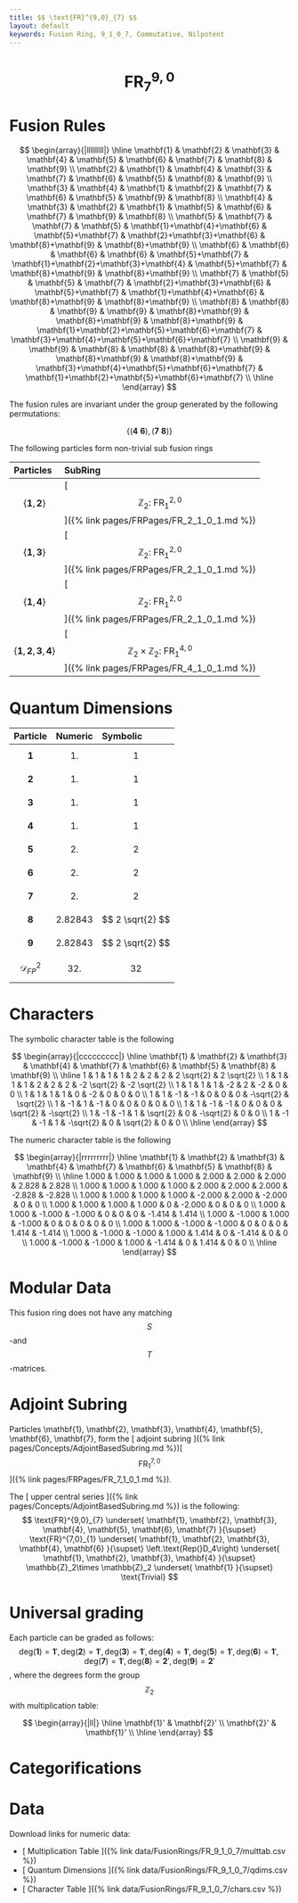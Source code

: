```yaml
---
title: $$ \text{FR}^{9,0}_{7} $$
layout: default
keywords: Fusion Ring, 9_1_0_7, Commutative, Nilpotent
---
```

# $$ \text{FR}^{9,0}_{7} $$


# Fusion Rules

$$
\begin{array}{|lllllllll|}
\hline
 \mathbf{1} & \mathbf{2} & \mathbf{3} & \mathbf{4} & \mathbf{5} & \mathbf{6} & \mathbf{7} & \mathbf{8} & \mathbf{9} \\
 \mathbf{2} & \mathbf{1} & \mathbf{4} & \mathbf{3} & \mathbf{7} & \mathbf{6} & \mathbf{5} & \mathbf{8} & \mathbf{9} \\
 \mathbf{3} & \mathbf{4} & \mathbf{1} & \mathbf{2} & \mathbf{7} & \mathbf{6} & \mathbf{5} & \mathbf{9} & \mathbf{8} \\
 \mathbf{4} & \mathbf{3} & \mathbf{2} & \mathbf{1} & \mathbf{5} & \mathbf{6} & \mathbf{7} & \mathbf{9} & \mathbf{8} \\
 \mathbf{5} & \mathbf{7} & \mathbf{7} & \mathbf{5} & \mathbf{1}+\mathbf{4}+\mathbf{6} & \mathbf{5}+\mathbf{7} & \mathbf{2}+\mathbf{3}+\mathbf{6} & \mathbf{8}+\mathbf{9} & \mathbf{8}+\mathbf{9} \\
 \mathbf{6} & \mathbf{6} & \mathbf{6} & \mathbf{6} & \mathbf{5}+\mathbf{7} & \mathbf{1}+\mathbf{2}+\mathbf{3}+\mathbf{4} & \mathbf{5}+\mathbf{7} & \mathbf{8}+\mathbf{9} & \mathbf{8}+\mathbf{9} \\
 \mathbf{7} & \mathbf{5} & \mathbf{5} & \mathbf{7} & \mathbf{2}+\mathbf{3}+\mathbf{6} & \mathbf{5}+\mathbf{7} & \mathbf{1}+\mathbf{4}+\mathbf{6} & \mathbf{8}+\mathbf{9} & \mathbf{8}+\mathbf{9} \\
 \mathbf{8} & \mathbf{8} & \mathbf{9} & \mathbf{9} & \mathbf{8}+\mathbf{9} & \mathbf{8}+\mathbf{9} & \mathbf{8}+\mathbf{9} & \mathbf{1}+\mathbf{2}+\mathbf{5}+\mathbf{6}+\mathbf{7} & \mathbf{3}+\mathbf{4}+\mathbf{5}+\mathbf{6}+\mathbf{7} \\
 \mathbf{9} & \mathbf{9} & \mathbf{8} & \mathbf{8} & \mathbf{8}+\mathbf{9} & \mathbf{8}+\mathbf{9} & \mathbf{8}+\mathbf{9} & \mathbf{3}+\mathbf{4}+\mathbf{5}+\mathbf{6}+\mathbf{7} & \mathbf{1}+\mathbf{2}+\mathbf{5}+\mathbf{6}+\mathbf{7} \\
\hline
\end{array}
$$


The fusion rules are invariant under the group generated by the following permutations:

$$ \left\{(\mathbf{4} \ \mathbf{6}), (\mathbf{7} \ \mathbf{8})\right\} $$


The following particles form non-trivial sub fusion rings

| Particles | SubRing |
| :------ | :------ |
| $$ \{\mathbf{1},\mathbf{2}\} $$ | [ $$ \mathbb{Z}_2:\ \text{FR}^{2,0}_{1} $$ ]({% link pages/FRPages/FR_2_1_0_1.md %}) |
| $$ \{\mathbf{1},\mathbf{3}\} $$ | [ $$ \mathbb{Z}_2:\ \text{FR}^{2,0}_{1} $$ ]({% link pages/FRPages/FR_2_1_0_1.md %}) |
| $$ \{\mathbf{1},\mathbf{4}\} $$ | [ $$ \mathbb{Z}_2:\ \text{FR}^{2,0}_{1} $$ ]({% link pages/FRPages/FR_2_1_0_1.md %}) |
| $$ \{\mathbf{1},\mathbf{2},\mathbf{3},\mathbf{4}\} $$ | [ $$ \mathbb{Z}_2\times \mathbb{Z}_2:\ \text{FR}^{4,0}_{1} $$ ]({% link pages/FRPages/FR_4_1_0_1.md %}) |


# Quantum Dimensions

| Particle | Numeric | Symbolic |
| :------ | :------ | :------ |
| $$ \mathbf{1} $$ | $$ 1. $$ | $$ 1 $$ |
| $$ \mathbf{2} $$ | $$ 1. $$ | $$ 1 $$ |
| $$ \mathbf{3} $$ | $$ 1. $$ | $$ 1 $$ |
| $$ \mathbf{4} $$ | $$ 1. $$ | $$ 1 $$ |
| $$ \mathbf{5} $$ | $$ 2. $$ | $$ 2 $$ |
| $$ \mathbf{6} $$ | $$ 2. $$ | $$ 2 $$ |
| $$ \mathbf{7} $$ | $$ 2. $$ | $$ 2 $$ |
| $$ \mathbf{8} $$ | $$ 2.82843 $$ | $$ 2 \sqrt{2} $$ |
| $$ \mathbf{9} $$ | $$ 2.82843 $$ | $$ 2 \sqrt{2} $$ |
| $$ \mathcal{D}_{FP}^2 $$ | $$ 32. $$ | $$ 32 $$ |

# Characters

The symbolic character table is the following

$$
\begin{array}{|ccccccccc|}
\hline
 \mathbf{1} & \mathbf{2} & \mathbf{3} & \mathbf{4} & \mathbf{7} & \mathbf{6} & \mathbf{5} & \mathbf{8} & \mathbf{9} \\
\hline
 1 & 1 & 1 & 1 & 2 & 2 & 2 & 2 \sqrt{2} & 2 \sqrt{2} \\
 1 & 1 & 1 & 1 & 2 & 2 & 2 & -2 \sqrt{2} & -2 \sqrt{2} \\
 1 & 1 & 1 & 1 & -2 & 2 & -2 & 0 & 0 \\
 1 & 1 & 1 & 1 & 0 & -2 & 0 & 0 & 0 \\
 1 & 1 & -1 & -1 & 0 & 0 & 0 & -\sqrt{2} & \sqrt{2} \\
 1 & -1 & 1 & -1 & 0 & 0 & 0 & 0 & 0 \\
 1 & 1 & -1 & -1 & 0 & 0 & 0 & \sqrt{2} & -\sqrt{2} \\
 1 & -1 & -1 & 1 & \sqrt{2} & 0 & -\sqrt{2} & 0 & 0 \\
 1 & -1 & -1 & 1 & -\sqrt{2} & 0 & \sqrt{2} & 0 & 0 \\
\hline
\end{array}
$$

The numeric character table is the following

$$
\begin{array}{|rrrrrrrrr|}
\hline
 \mathbf{1} & \mathbf{2} & \mathbf{3} & \mathbf{4} & \mathbf{7} & \mathbf{6} & \mathbf{5} & \mathbf{8} & \mathbf{9} \\
\hline
 1.000 & 1.000 & 1.000 & 1.000 & 2.000 & 2.000 & 2.000 & 2.828 & 2.828 \\
 1.000 & 1.000 & 1.000 & 1.000 & 2.000 & 2.000 & 2.000 & -2.828 & -2.828 \\
 1.000 & 1.000 & 1.000 & 1.000 & -2.000 & 2.000 & -2.000 & 0 & 0 \\
 1.000 & 1.000 & 1.000 & 1.000 & 0 & -2.000 & 0 & 0 & 0 \\
 1.000 & 1.000 & -1.000 & -1.000 & 0 & 0 & 0 & -1.414 & 1.414 \\
 1.000 & -1.000 & 1.000 & -1.000 & 0 & 0 & 0 & 0 & 0 \\
 1.000 & 1.000 & -1.000 & -1.000 & 0 & 0 & 0 & 1.414 & -1.414 \\
 1.000 & -1.000 & -1.000 & 1.000 & 1.414 & 0 & -1.414 & 0 & 0 \\
 1.000 & -1.000 & -1.000 & 1.000 & -1.414 & 0 & 1.414 & 0 & 0 \\
\hline
\end{array}
$$

# Modular Data

This fusion ring does not have any matching $$ S $$-and $$ T $$-matrices.

# Adjoint Subring

Particles \mathbf{1}, \mathbf{2}, \mathbf{3}, \mathbf{4}, \mathbf{5}, \mathbf{6}, \mathbf{7}, form the [ adjoint subring ]({% link pages/Concepts/AdjointBasedSubring.md %})[ $$ \text{FR}^{7,0}_{1} $$ ]({% link pages/FRPages/FR_7_1_0_1.md %}).

The [ upper central series ]({% link pages/Concepts/AdjointBasedSubring.md %}) is the following:
$$ \text{FR}^{9,0}_{7} \underset{ \mathbf{1}, \mathbf{2}, \mathbf{3}, \mathbf{4}, \mathbf{5}, \mathbf{6}, \mathbf{7} }{\supset}  \text{FR}^{7,0}_{1} \underset{ \mathbf{1}, \mathbf{2}, \mathbf{3}, \mathbf{4}, \mathbf{6} }{\supset}  \left.\text{Rep(}D_4\right) \underset{ \mathbf{1}, \mathbf{2}, \mathbf{3}, \mathbf{4} }{\supset}  \mathbb{Z}_2\times \mathbb{Z}_2 \underset{ \mathbf{1} }{\supset}  \text{Trivial} $$

# Universal grading

Each particle can be graded as follows: $$ \text{deg}(\mathbf{1}) = \mathbf{1}', \text{deg}(\mathbf{2}) = \mathbf{1}', \text{deg}(\mathbf{3}) = \mathbf{1}', \text{deg}(\mathbf{4}) = \mathbf{1}', \text{deg}(\mathbf{5}) = \mathbf{1}', \text{deg}(\mathbf{6}) = \mathbf{1}', \text{deg}(\mathbf{7}) = \mathbf{1}', \text{deg}(\mathbf{8}) = \mathbf{2}', \text{deg}(\mathbf{9}) = \mathbf{2}' $$, where the degrees form the group $$ \mathbb{Z}_2 $$ with multiplication table:

$$
\begin{array}{|ll|}
\hline
 \mathbf{1}' & \mathbf{2}' \\
 \mathbf{2}' & \mathbf{1}' \\
\hline
\end{array}
$$

# Categorifications



# Data

Download links for numeric data:

* [ Multiplication Table ]({% link data/FusionRings/FR_9_1_0_7/multtab.csv %})
* [ Quantum Dimensions ]({% link data/FusionRings/FR_9_1_0_7/qdims.csv %})
* [ Character Table ]({% link data/FusionRings/FR_9_1_0_7/chars.csv %})